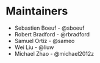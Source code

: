 # Maintainers

- Sebastien Boeuf - @sboeuf
- Robert Bradford - @rbradford
- Samuel Ortiz - @sameo
- Wei Liu - @liuw
- Michael Zhao - @michael2012z
